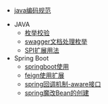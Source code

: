 * [java编码规范](java_standard)
- JAVA
  - [枚举校验](tips/枚举校验)
  - [swagger文档处理枚举](tips/swagger文档处理枚举)
  - [SPI扩展用法](tips/SPI扩展用法)
- Spring Boot
  - [springboot使用](tips/springboot使用)
  - [feign使用扩展](tips/feign使用扩展)
  - [spring回调机制-aware接口](tips/spring回调机制-aware接口)
  - [spring魔改Bean的创建](tips/spring魔改Bean的创建)